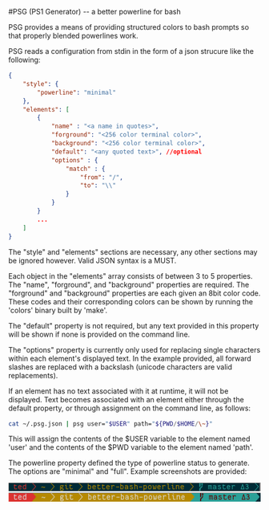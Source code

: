 #PSG (PS1 Generator) -- a better powerline for bash

PSG provides a means of providing structured colors to
bash prompts so that properly blended powerlines work.

PSG reads a configuration from stdin in the form of a
json strucure like the following:
```json
{
    "style": {
        "powerline": "minimal"
    },
    "elements": [
        {
            "name" : "<a name in quotes>",
            "forground": "<256 color terminal color>",
            "background": "<256 color terminal color>",
            "default": "<any quoted text>", //optional
            "options" : {
                "match" : {
                    "from": "/",
                    "to": "\\"
                }
            }
        }
        ...
    ]
}
```
The "style" and "elements" sections are necessary, any other
sections may be ignored however. Valid JSON syntax is a MUST.

Each object in the "elements" array consists of between 3 to
5 properties. The "name", "forground", and "background"
properties are required. The "forground" and "background"
properties are each given an 8bit color code. These codes and
their corresponding colors can be shown by running the 'colors'
binary built by 'make'.

The "default" property is not required, but any text provided
in this property will be shown if none is provided on the
command line.

The "options" property is currently only used for replacing
single characters within each element's displayed text. In
the example provided, all forward slashes are replaced with
a backslash (unicode characters are valid replacements).

If an element has no text associated with it at runtime, it
will not be displayed. Text becomes associated with an
element either through the default property, or through
assignment on the command line, as follows:

```sh
cat ~/.psg.json | psg user="$USER" path="${PWD/$HOME/\~}"
```

This will assign the contents of the $USER variable to the
element named 'user' and the contents of the $PWD variable
to the element named 'path'.

The powerline property defined the type of powerline status
to generate. The options are "minimal" and "full". Example
screenshots are provided:

![minimal](https://github.com/tmathmeyer/better-bash-powerline/blob/master/screenshots/min.png)
![full](https://github.com/tmathmeyer/better-bash-powerline/blob/master/screenshots/full.png)
